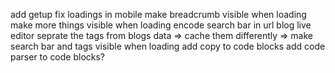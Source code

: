 add getup
fix loadings in mobile
make breadcrumb visible when loading
make more things visible when loading
encode search bar in url
blog live editor
seprate the tags from blogs data => cache them differently => make search bar and tags visible when loading
add copy to code blocks
add code parser to code blocks?
